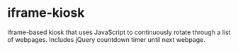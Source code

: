 # iframe-kiosk
iframe-based kiosk that uses JavaScript to continuously rotate through a list of webpages.  Includes jQuery countdown timer until next webpage.

